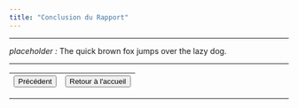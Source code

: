 ```yaml
---
title: "Conclusion du Rapport"
---
```

***
*placeholder :* The quick brown fox jumps over the lazy dog.
***

|<button onclick="window.location.href='https://vhascoet-pro.github.io/portfolio-bts.github.io/RDS1/rapport_p3';">Précédent</button>|<button onclick="window.location.href='https://vhascoet-pro.github.io/portfolio-bts.github.io';">Retour à l'accueil</button>|
|---:|:---|
***
